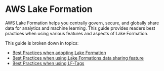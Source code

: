 # AWS Lake Formation

AWS Lake Formation helps you centrally govern, secure, and globally share data for analytics and machine learning. This guide provides readers best practices when using various features and aspects of Lake Formation.

This guide is broken down in topics:

- [Best Practices when adopting Lake Formation](adopting-lake-formation/overview.md)
- [Best Practices when using Lake Formations data sharing feature](data-sharing/overview.md)
- [Best Practices when using LF-Tags](lf-tags/overview.md)